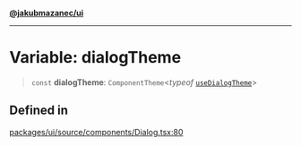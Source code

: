 [**@jakubmazanec/ui**](../README.md)

---

# Variable: dialogTheme

> `const` **dialogTheme**: `ComponentTheme`\<_typeof_
> [`useDialogTheme`](../functions/useDialogTheme.md)\>

## Defined in

[packages/ui/source/components/Dialog.tsx:80](https://github.com/jakubmazanec/tools/blob/0633c96618f3c6692ade528aee0f27ac091468a5/packages/ui/source/components/Dialog.tsx#L80)
